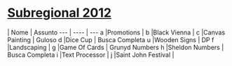 [Subregional 2012](http://codeforces.com/gym/101128)
================

   | Nome | Assunto
    --- | ---- | ---
a |Promotions          |
b |Black Vienna        |
c |Canvas Painting     | Guloso
d |Dice Cup            | Busca Completa
u |Wooden Signs        | DP
f |Landscaping         |
g |Game Of Cards       | Grunyd Numbers
h |Sheldon Numbers     | Busca Completa
i |Text Processor      |
j |Saint John Festival |
